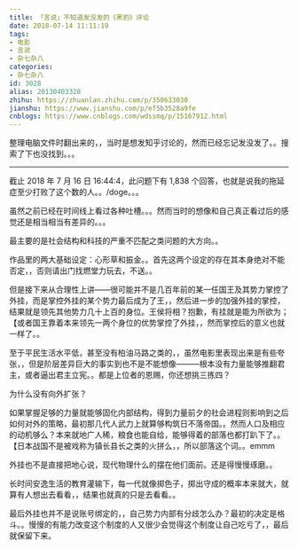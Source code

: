 ```yaml
---
title: 「言说」不知道发没发的《黑豹》评论
date: 2018-07-14 11:11:19
tags:
- 电影
- 言说
- 杂七杂八
categories:
- 杂七杂八
id: 3028
alias: 20130403328
zhihu: https://zhuanlan.zhihu.com/p/350633030
jianshu: https://www.jianshu.com/p/ef5b3528a9fe
cnblogs: https://www.cnblogs.com/wdssmq/p/15167912.html
---
```


整理电脑文件时翻出来的，，当时是想发知乎讨论的，然而已经忘记发没发了。。搜索了下也没找到。。。

-----------------

截止 2018 年 7 月 16 日 16:44:4，此问题下有 1,838 个回答，也就是说我的拖延症至少打败了这个数的人。。/doge。。。

<!--more-->

虽然之前已经在时间线上看过各种吐槽。。。然而当时的想像和自己真正看过后的感觉还是相当相当有差异的。。。

最主要的是社会结构和科技的严重不匹配之类问题的大方向。。

作品里的两大基础设定：心形草和振金。。首先这两个设定的存在其本身绝对不能否定，，否则请出门找燃堂力玩去，不送。。

但是接下来从合理性上讲——很可能并不是几百年前的某一任国王及其势力掌控了外挂，而是掌控外挂的某个势力最后成为了王，，然后进一步的加强外挂的掌控，结果就是领先其他势力几十上百的身位。王侯将相？抱歉，有挂就是能为所欲为；【或者国王靠着本来领先一两个身位的优势掌控了外挂，，然而掌控后的意义也就一样了。。

至于平民生活水平低，甚至没有柏油马路之类的，，虽然电影里表现出来是有些夸张，，但是阶层差异巨大的事实到也不是不能想像———根本没有力量能够推翻君主，或者逼出君主立宪。。都是上位者的恩赐，你还想挑三拣四？

为什么没有向外扩张？

如果掌握足够的力量就能够固化内部结构，得到力量前夕的社会进程则影响到之后如何对外的策略，最初那几代人武力上就算够构筑日不落帝国。。然而人口及相应的动机够么？本来就地广人稀，粮食也能自给，能够得着的部落也都打趴下了。。【日本战国不是被戏称为镇长县长之类的火拼么，，所以部落这个词。。emmm

外挂也不是直接把地心说，现代物理什么的摆在他们面前。还是得慢慢琢磨。。

长时间安逸生活的教育灌输下，每一代就像掷色子，掷出守成的概率本来就大，就算有人想出去看看，，结果也就真的只是去看看。。

最后外挂也并不是说账号绑定的，，自己势力内部有分歧怎么办？最初的决定是格斗。。慢慢的有能力改变这个制度的人又很少会觉得这个制度让自己吃亏了，，最后就保留下来。

<!--3028-->
<!--2018-07-14-About-Black-Panther-->
